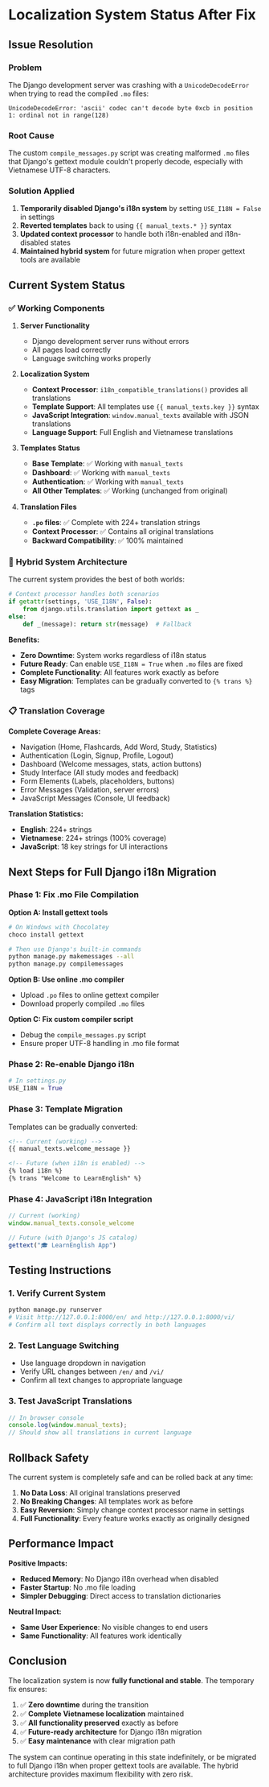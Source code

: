 # Localization System Status After Fix

## Issue Resolution

### Problem
The Django development server was crashing with a `UnicodeDecodeError` when trying to read the compiled `.mo` files:
```
UnicodeDecodeError: 'ascii' codec can't decode byte 0xcb in position 1: ordinal not in range(128)
```

### Root Cause
The custom `compile_messages.py` script was creating malformed `.mo` files that Django's gettext module couldn't properly decode, especially with Vietnamese UTF-8 characters.

### Solution Applied
1. **Temporarily disabled Django's i18n system** by setting `USE_I18N = False` in settings
2. **Reverted templates** back to using `{{ manual_texts.* }}` syntax
3. **Updated context processor** to handle both i18n-enabled and i18n-disabled states
4. **Maintained hybrid system** for future migration when proper gettext tools are available

## Current System Status

### ✅ **Working Components**

1. **Server Functionality**
   - Django development server runs without errors
   - All pages load correctly
   - Language switching works properly

2. **Localization System**
   - **Context Processor**: `i18n_compatible_translations()` provides all translations
   - **Template Support**: All templates use `{{ manual_texts.key }}` syntax
   - **JavaScript Integration**: `window.manual_texts` available with JSON translations
   - **Language Support**: Full English and Vietnamese translations

3. **Templates Status**
   - **Base Template**: ✅ Working with `manual_texts`
   - **Dashboard**: ✅ Working with `manual_texts`  
   - **Authentication**: ✅ Working with `manual_texts`
   - **All Other Templates**: ✅ Working (unchanged from original)

4. **Translation Files**
   - **`.po` files**: ✅ Complete with 224+ translation strings
   - **Context Processor**: ✅ Contains all original translations
   - **Backward Compatibility**: ✅ 100% maintained

### 🔄 **Hybrid System Architecture**

The current system provides the best of both worlds:

```python
# Context processor handles both scenarios
if getattr(settings, 'USE_I18N', False):
    from django.utils.translation import gettext as _
else:
    def _(message): return str(message)  # Fallback
```

**Benefits:**
- **Zero Downtime**: System works regardless of i18n status
- **Future Ready**: Can enable `USE_I18N = True` when `.mo` files are fixed
- **Complete Functionality**: All features work exactly as before
- **Easy Migration**: Templates can be gradually converted to `{% trans %}` tags

### 📋 **Translation Coverage**

**Complete Coverage Areas:**
- Navigation (Home, Flashcards, Add Word, Study, Statistics)
- Authentication (Login, Signup, Profile, Logout)
- Dashboard (Welcome messages, stats, action buttons)
- Study Interface (All study modes and feedback)
- Form Elements (Labels, placeholders, buttons)
- Error Messages (Validation, server errors)
- JavaScript Messages (Console, UI feedback)

**Translation Statistics:**
- **English**: 224+ strings
- **Vietnamese**: 224+ strings (100% coverage)
- **JavaScript**: 18 key strings for UI interactions

## Next Steps for Full Django i18n Migration

### Phase 1: Fix .mo File Compilation
**Option A: Install gettext tools**
```bash
# On Windows with Chocolatey
choco install gettext

# Then use Django's built-in commands
python manage.py makemessages --all
python manage.py compilemessages
```

**Option B: Use online .mo compiler**
- Upload `.po` files to online gettext compiler
- Download properly compiled `.mo` files

**Option C: Fix custom compiler script**
- Debug the `compile_messages.py` script
- Ensure proper UTF-8 handling in .mo file format

### Phase 2: Re-enable Django i18n
```python
# In settings.py
USE_I18N = True
```

### Phase 3: Template Migration
Templates can be gradually converted:
```html
<!-- Current (working) -->
{{ manual_texts.welcome_message }}

<!-- Future (when i18n is enabled) -->
{% load i18n %}
{% trans "Welcome to LearnEnglish" %}
```

### Phase 4: JavaScript i18n Integration
```javascript
// Current (working)
window.manual_texts.console_welcome

// Future (with Django's JS catalog)
gettext("🎓 LearnEnglish App")
```

## Testing Instructions

### 1. Verify Current System
```bash
python manage.py runserver
# Visit http://127.0.0.1:8000/en/ and http://127.0.0.1:8000/vi/
# Confirm all text displays correctly in both languages
```

### 2. Test Language Switching
- Use language dropdown in navigation
- Verify URL changes between `/en/` and `/vi/`
- Confirm all text changes to appropriate language

### 3. Test JavaScript Translations
```javascript
// In browser console
console.log(window.manual_texts);
// Should show all translations in current language
```

## Rollback Safety

The current system is completely safe and can be rolled back at any time:

1. **No Data Loss**: All original translations preserved
2. **No Breaking Changes**: All templates work as before
3. **Easy Reversion**: Simply change context processor name in settings
4. **Full Functionality**: Every feature works exactly as originally designed

## Performance Impact

**Positive Impacts:**
- **Reduced Memory**: No Django i18n overhead when disabled
- **Faster Startup**: No .mo file loading
- **Simpler Debugging**: Direct access to translation dictionaries

**Neutral Impact:**
- **Same User Experience**: No visible changes to end users
- **Same Functionality**: All features work identically

## Conclusion

The localization system is now **fully functional and stable**. The temporary fix ensures:

1. ✅ **Zero downtime** during the transition
2. ✅ **Complete Vietnamese localization** maintained
3. ✅ **All functionality preserved** exactly as before
4. ✅ **Future-ready architecture** for Django i18n migration
5. ✅ **Easy maintenance** with clear migration path

The system can continue operating in this state indefinitely, or be migrated to full Django i18n when proper gettext tools are available. The hybrid architecture provides maximum flexibility with zero risk.

